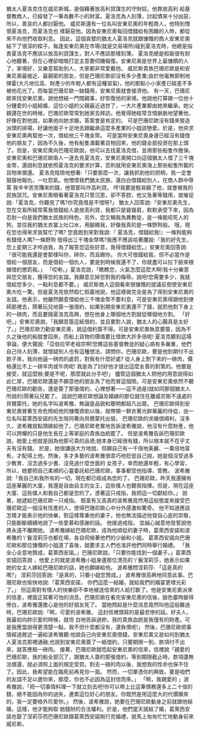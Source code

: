 猶太人夏洛克住在威尼斯城，是個藉著放高利貸謀生的守財奴。他靠放高利 給基督教商人，已經發了一筆為數不小的財富。夏洛克為人刻薄，討起債來十分凶惡，所以，善良的人都討厭他。
威尼斯還有一位名叫安東尼奧的年輕商人，他特別憎恨夏洛克，而夏洛克也 樣厭惡他。因為安東尼奧每回借錢給有困難的人時，都從來不向他們收取利息。
因此，這個貪婪的猶太人夏洛克就跟慷慨的商人安東尼奧結下了很深的樑子。每逢安東尼奧在市場(就是交易場所)碰到夏洛克時，他總是指責夏洛克不應該以放高利貸謀生，對人不應該那樣刻薄。
夏洛克總是假裝很有耐心地聽著，但在心裡卻暗暗打定主意要伺機報復。安東尼奥是世界上最慷類的人了，家境好，又樂意幫助別人，大家都非常愛戴他。
威尼斯貴族巴珊尼歐是和安東尼奧最接近、最親密的朋友，但是巴珊尼歌卻沒有多少產業;由於他毫無節制地揮霍(大凡地位高、財產少的年輕人都有這種習氣)，他的那點小小家產已經差不多被他花光了。而每當巴珊尼歐一缺錢用，安東尼奧就會接濟他。
有一天，巴珊尼歐來找安東尼奧，說他想結一門闊親事，好恢復他的家境。他說他打算跟一位他十分鍾愛的小姐結婚，這位小姐的父親最近過世了，一大片產業都由她來繼承。她父親還在世的時候，巴珊尼歐常常到她家去拜訪，他覺得她經常含情脈脈地望著他，好像在對他說，如果他向她求婚，答案會是肯定的。
可是巴珊尼歐沒有錢來營造派頭的排場，好讓他面子十足地去跟繼承這麼多產業的小姐談戀愛。於是，他央求安東尼奧再幫他一次，借給他三千塊金幣。
可是當時安東尼奧身邊已經沒有錢借他的朋友了，因為不久後，他有船隻滿載著貨物回來，他的錢全部投資在那上頭了。但是，安東尼奧向巴珊尼歐說，他可以去找夏洛克借，並用那些船隻作擔保。
安東尼奧和巴珊尼歐兩人一道去見夏洛克，安東尼奧開口向這個猶太人借了三千塊金幣，還說利息就依照夏洛克的要求計算，否則就用安東尼奧海上那些船隻所載的貨物來償還。
夏洛克陰險地想著:「只要那麼一次，讓我抓到他的把柄，我一定會狠狠地報仇，一吐怨氣。他憎恨我們猶太民族，還白白借錢給別人，在商人群中辱罵 我辛辛苦苦賺來的錢，他管那叫作高利貸。
哼!我要是輕易饒了他，就會被我的民族詛咒。安東尼奧眼看著夏洛克只管沉思，卻不答腔，他又急著等錢用，就催促說:「夏洛克，你聽見了嗎?你究竟借是不惜呀?」
猶太人回答說:「安東尼奧先生，您在交易所經常罵我借錢給人是放高利貸，我都只是聳聳肩，默默承受下來，因為忍耐一向是我們猶太民族的特色。另外，您又稱我為異教徒，是一條能咬死人的狗，並往我的猶太衣裳上吐口水，用腳踢我，好像我真的是一條野狗般。
哦，現在您也得來求我幫忙了嗎?
您竟跑到來對我說:『 夏洛克，借錢給我!』一條狗能夠有錢借人嗎?一條野狗 借得出三千塊金幣嗎?我應不應該哈著腰說:『我的好先生，您上星期三才啐過我，為了報答您這些好意，我得借錢給您。』安東尼奧回答說:「很可能我還是會那樣叫你，碎你，而且踢你。 你大可借錢給我，但不必當作是借給一個朋友，而是借給一個仇人，要是到時候我還不了，你就盡可以拉下臉來根據借約懲罰我。」
「哎喲，」夏洛克說，「瞧瞧您，火氣怎麼這麼大啊!我十分樂意與您交朋友，獲得您的友誼。我願意忘掉您對我的侮辱。說吧!您需要多少，我就借給您多少，一點利息都不要。」
威尼斯商人這個看來很慷慨的提議反倒使安東尼奧大吃一驚。但是夏洛克依然假仁假義地說，他這樣做完全是為了得到安東尼奧的友誼。他表示，他雖然願意借給他三千塊金幣不要利息，可是安東尼奧得跟他到律師那裡去，鬧著玩兒地簽一張借約，如果到期安東尼奧還不了錢，就罰他割下身上的一磅肉，而且要隨夏洛克高興，想在他身上哪個地方割就從哪個地方割。
「好吧，」安東尼奧說，「我願意簽這紙借約，並且要對人說，猶太人的心腸真是太好了。」巴珊尼歐力勸安東尼奧，說這借約簽不得。可是安東尼奧執意要簽，因為不久之後他的船就會回來，而船上貨物的價值要比借款大許多倍呢!
夏洛克聽到這場爭論，便大聲說:「亞伯拉罕老祖宗啊!您瞧這些基督教徒的疑心病有多嚴重，他們自己待人刻薄，就懷疑別人也有這種想法，請問你，巴珊尼歐，要是他到期付不出款子來，我向他逼一磅肉的處罰，對我有什麼好處?
從人身上割下來的一磅肉，價格還比不上一磅羊肉或牛肉呢!
我是為了討好他才提出這麼友善的對策的。他要是接受，就這麼辦;要是不呢，那麼就此分手吧!」
儘管這個猶太人把他的用意說得如此仁厚，巴珊尼歐還是不願意他的朋友為了他而冒這個險。可是安東尼奧依然不聽巴珊尼歐的勸告，還是簽了那張借約，心裡想著——這不過是(就如同那個猶太人所說的)鬧著玩兒罷了。
話說巴珊尼歐想論及婚嫁的那位就住在離威尼斯不遠處的貝爾蒙托，她的名字叫波希雅，無論是品貌和聰明都超凡出眾。
巴珊尼歐得到安東尼奧冒著生命危險給他的慷慨資助以後，就帶領一群衣著光鲜華麗的侍從，由一位名叫葛萊西安諾的先生陪同著向貝爾蒙托出發。
巴珊尼歐的求婚很順利，沒多久，波希雅就點頭嫁給他了。巴珊尼歐老實地告訴波希雅說，他沒有什麼財產，他可以誇耀的只是他生長在上等家庭的貴族血統罷了。
但是波希雅告訴巴珊尼歐說，她愛上他就是因為他那可貴的品德;她本身已經很有錢，所以根本就不在乎丈夫有沒有錢。
於是，她很謙遜大方地說，但願自己有一千倍地美麗、一萬倍地富有，才配得上他。然後，多才多藝的波希雅很乖巧地贬低自己說，她是個沒受過多少教育、沒念過多少書、沒見過什麼世面的 女孩子，幸而她還年輕，有心學習，所以，她要把自己柔順的心靈委託給巴珊尼歐，事事都受他指導、管教。
波希雅說:「我自己和我所有的一切，現在都已經成為您的了。
巴珊尼歐，昨天我還擁有這座華麗的大廈，我還是自由自主的女王，這些僕人也聽我指揮。但是，現在這座大廈、這些僕人和我自己都是您的了。憑著這只戒指，我把這一切獻給你。」
說著，她遞給巴珊尼歐一只戒指。
既富有又高貴的波希雅竟然用這般態度來接受巴珊尼歐這一個沒有恆產的人，使得巴珊尼歐心中分外感激和驚奇。
他不知道應該怎樣才能表示他的快樂，對這樣尊重他的妻子，他也無法描述他發自心底的崇敬，只能斷斷續續地說了一些愛慕和感謝的話。
他接過戒指， 並誠心誠意地發誓說他將永遠不離開她。
波希雅嫁給巴珊尼歐，成為他順從的妻子時，葛萊西安諾和波希雅的丫鬟涅莉莎也都在場，各自伺候著他們的少爺和小姐。
葛萊西安諾向巴珊尼歐和那位慷慨的小姐道了喜後，就要求主人們也准許他們同時舉行婚禮。
「我全心全意地贊成，葛萊西安諾。」巴珊尼歐說，「只要你能找到一個妻子。」葛萊西安諾回答說 ，他愛上的就是波希雅小姐身邊那位漂亮的丫鬟涅莉莎，她表示如果她的女主人嫁給巴珊尼歐的話，她也願嫁給他。
波希雅問涅莉莎: 「這是真的嗎?」 涅莉莎回答說:「是真的，只要小姐您贊成。」
波希雅很高興地同意此事。巴珊尼歐也愉快地說:「葛萊西安諾， 你們這麼一結婚，就給我們的婚宴更增光彩了。」
但這兩對有情人的快樂卻不幸地被送信來的人給打斷了。他是安東尼奧派來的信差，裡面正寫著可怕的消息。巴珊尼歐在看完安東尼奧的信後，臉色霎時變得慘白，波希雅還擔心是他的好朋友死了。
當她問起是什麼消息竟然叫他這般難過時，巴珊尼歐說:「啊，可愛的波希雅， 這封信裡頭寫的是最悲慘的話。好夫人，我最初向妳示愛的時候，就坦 白地告訴過妳，我的貴族血統是我僅有的財產。可是我應當說得更清楚一點，我不但什麼都沒有，還負債呢!」
然後，巴珊尼歐把事情經過敘述一遍給波希雅聽:他說自己向安東尼奧借錢，安東尼奧又是如何到猶太人夏洛克那裡通融;也說到安東尼奧簽了一紙借約，只要期限一到，款項付不出來，就答應賠一磅肉。
接著，巴珊尼歐就唸起安東尼奧的信來，信裡說「親愛的巴珊尼歐，我的船全部沉了，跟猶太人簽的那張借約，等到期限截止時，款項還無法償還，就必須照上面的規定受罰。割去一磅的肉以後，我想我的性命也保不住了。因此，我希望能在臨死前再見你一面。
然而，一切單憑你的興致。要是咱們的友誼不足以邀你來，那麼，你也不必因為這封信而來。」
「啊，我親愛的 」波希雅說，「把一切事情料理一下就立刻去吧!你可以帶上比這筆債務還多上二十倍的錢，絕不能因為你的過失，連累這位好心的朋友。你既然是用這麼大的代價贖來的，我一定要格外珍愛你。」
然後，波希雅說，她要在巴珊尼歐動身之前就跟他結婚，這樣，他才能夠取 她錢財的合法權利。於是，他們當天就結了婚，葛萊西安諾也娶了涅莉莎而巴珊尼歐跟葛萊西安諾剛行完婚禮，就馬上匆匆忙忙地動身前來威尼斯。



    